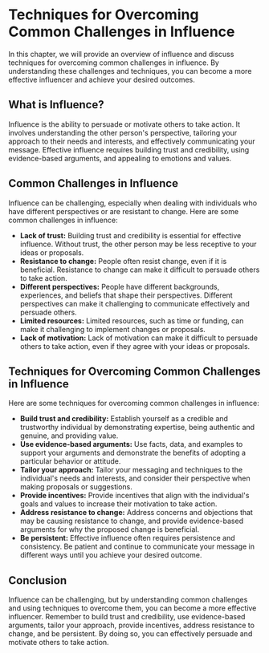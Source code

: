 # Techniques for Overcoming Common Challenges in Influence

In this chapter, we will provide an overview of influence and discuss techniques for overcoming common challenges in influence. By understanding these challenges and techniques, you can become a more effective influencer and achieve your desired outcomes.

What is Influence?
------------------

Influence is the ability to persuade or motivate others to take action. It involves understanding the other person's perspective, tailoring your approach to their needs and interests, and effectively communicating your message. Effective influence requires building trust and credibility, using evidence-based arguments, and appealing to emotions and values.

Common Challenges in Influence
------------------------------

Influence can be challenging, especially when dealing with individuals who have different perspectives or are resistant to change. Here are some common challenges in influence:

* **Lack of trust:** Building trust and credibility is essential for effective influence. Without trust, the other person may be less receptive to your ideas or proposals.
* **Resistance to change:** People often resist change, even if it is beneficial. Resistance to change can make it difficult to persuade others to take action.
* **Different perspectives:** People have different backgrounds, experiences, and beliefs that shape their perspectives. Different perspectives can make it challenging to communicate effectively and persuade others.
* **Limited resources:** Limited resources, such as time or funding, can make it challenging to implement changes or proposals.
* **Lack of motivation:** Lack of motivation can make it difficult to persuade others to take action, even if they agree with your ideas or proposals.

Techniques for Overcoming Common Challenges in Influence
--------------------------------------------------------

Here are some techniques for overcoming common challenges in influence:

* **Build trust and credibility:** Establish yourself as a credible and trustworthy individual by demonstrating expertise, being authentic and genuine, and providing value.
* **Use evidence-based arguments:** Use facts, data, and examples to support your arguments and demonstrate the benefits of adopting a particular behavior or attitude.
* **Tailor your approach:** Tailor your messaging and techniques to the individual's needs and interests, and consider their perspective when making proposals or suggestions.
* **Provide incentives:** Provide incentives that align with the individual's goals and values to increase their motivation to take action.
* **Address resistance to change:** Address concerns and objections that may be causing resistance to change, and provide evidence-based arguments for why the proposed change is beneficial.
* **Be persistent:** Effective influence often requires persistence and consistency. Be patient and continue to communicate your message in different ways until you achieve your desired outcome.

Conclusion
----------

Influence can be challenging, but by understanding common challenges and using techniques to overcome them, you can become a more effective influencer. Remember to build trust and credibility, use evidence-based arguments, tailor your approach, provide incentives, address resistance to change, and be persistent. By doing so, you can effectively persuade and motivate others to take action.
